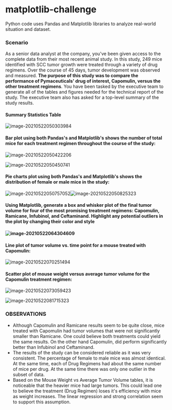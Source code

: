 # matplotlib-challenge
Python code uses Pandas and Matplotlib libraries to analyze real-world situation and dataset.

### Scenario

 As a senior data analyst at the company, you've been given access to the complete data from their most recent animal study. In this study, 249 mice identified with SCC tumor growth were treated through a variety of drug regimens. Over the course of 45 days, tumor development was observed and measured. **The purpose of this study was to compare the performance of Pymaceuticals' drug of interest, Capomulin, versus the other treatment regimens**. You have been tasked by the executive team to generate all of the tables and figures needed for the technical report of the study. The executive team also has asked for a top-level summary of the study results.

#### Summary Statistics Table

![image-20210522050303984](C:\Users\franc\AppData\Roaming\Typora\typora-user-images\image-20210522050303984.png)

#### Bar plot using both Pandas's and Matplotlib's shows  the number of total mice for each treatment regimen throughout the course of the study:

![image-20210522050422206](C:\Users\franc\AppData\Roaming\Typora\typora-user-images\image-20210522050422206.png)

![image-20210522050450741](C:\Users\franc\AppData\Roaming\Typora\typora-user-images\image-20210522050450741.png)

#### Pie charts plot using both Pandas's and Matplotlib's shows the distribution of female or male mice in the study:

![image-20210522050757052](C:\Users\franc\AppData\Roaming\Typora\typora-user-images\image-20210522050757052.png)![image-20210522050825323](C:\Users\franc\AppData\Roaming\Typora\typora-user-images\image-20210522050825323.png)



#### Using Matplotlib, generate a box and whisker plot of the final tumor volume for four of the most promising treatment regimens: Capomulin, Ramicane, Infubinol, and Ceftaminand. Highlight any potential outliers in the plot by changing their color and style

#### ![image-20210522064304609](C:\Users\franc\AppData\Roaming\Typora\typora-user-images\image-20210522064304609.png)



#### Line plot of tumor volume vs. time point for a mouse treated with Capomulin:



![image-20210522070251494](C:\Users\franc\AppData\Roaming\Typora\typora-user-images\image-20210522070251494.png)



#### Scatter plot of mouse weight versus average tumor volume for the Capomulin treatment regimen:

![image-20210522073059423](C:\Users\franc\AppData\Roaming\Typora\typora-user-images\image-20210522073059423.png)

![image-20210522081715323](C:\Users\franc\AppData\Roaming\Typora\typora-user-images\image-20210522081715323.png)



### OBSERVATIONS

* Although Capomulin and Ramicane results seem to be quite close, mice treated with Capomulin had tumor volumes that were not significantly smaller than Ramicane. One could believe both treatments could yield the same results. On the other hand Capomulin, did perform significantly better than Infubinol and Ceftaminand. 
* The results of the study can be considered reliable as it was very consistent. The percentage of female to male mice was almost identical. At the same time, each of Drug Regimens had about the same number of mice per drug. At the same time there was only one outlier in the subset of data. 
* Based on the Mouse Weight vs Average Tumor Volume tables, it is noticeable that the heavier mice had large tumors. This could lead one to believe the treatment (Drug Regimen) loses it's efficiency with mice as weight increases. The linear regression and strong correlation seem to support this assumption.

